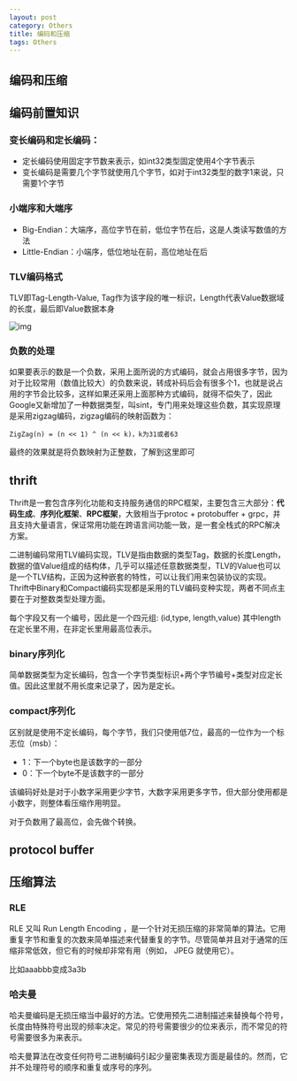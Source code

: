 ```yaml
---
layout: post
category: Others
title: 编码和压缩
tags: Others
---
```


## 编码和压缩

## 编码前置知识

### 变长编码和定长编码：

- 定长编码使用固定字节数来表示，如int32类型固定使用4个字节表示
- 变长编码是需要几个字节就使用几个字节，如对于int32类型的数字1来说，只需要1个字节

### 小端序和大端序

- Big-Endian：大端序，高位字节在前，低位字节在后，这是人类读写数值的方法
- Little-Endian：小端序，低位地址在前，高位地址在后

### TLV编码格式

TLV即Tag-Length-Value, Tag作为该字段的唯一标识，Length代表Value数据域的长度，最后即Value数据本身

![img](https://cdn.jsdelivr.net/gh/mafulong/mdPic@vv3/v3/20211220153141.png)



### 负数的处理

如果要表示的数是一个负数，采用上面所说的方式编码，就会占用很多字节，因为对于比较常用（数值比较大）的负数来说，转成补码后会有很多个1，也就是说占用的字节会比较多，这样如果还采用上面那种方式编码，就得不偿失了，因此Google又新增加了一种数据类型，叫sint，专门用来处理这些负数，其实现原理是采用zigzag编码，zigzag编码的映射函数为：

```
ZigZag(n) = (n << 1) ^ (n << k)，k为31或者63
```

最终的效果就是将负数映射为正整数，了解到这里即可

## thrift

Thrift是一套包含序列化功能和支持服务通信的RPC框架，主要包含三大部分：**代码生成**、**序列化框架**、**RPC框架**，大致相当于protoc + protobuffer + grpc，并且支持大量语言，保证常用功能在跨语言间功能一致，是一套全栈式的RPC解决方案。

二进制编码常用TLV编码实现，TLV是指由数据的类型Tag，数据的长度Length，数据的值Value组成的结构体，几乎可以描述任意数据类型，TLV的Value也可以是一个TLV结构，正因为这种嵌套的特性，可以让我们用来包装协议的实现。Thrift中Binary和Compact编码实现都是采用的TLV编码变种实现，两者不同点主要在于对整数类型处理方面。

每个字段又有一个编号，因此是一个四元组: (id,type, length,value) 其中length在定长里不用，在非定长里用最高位表示。

### binary序列化

简单数据类型为定长编码，包含一个字节类型标识+两个字节编号+类型对应定长值。因此这里就不用长度来记录了，因为是定长。

### compact序列化

区别就是使用不定长编码，每个字节，我们只使用低7位，最高的一位作为一个标志位（msb）：

- 1：下一个byte也是该数字的一部分
- 0：下一个byte不是该数字的一部分

该编码好处是对于小数字采用更少字节，大数字采用更多字节，但大部分使用都是小数字，则整体看压缩作用明显。

对于负数用了最高位，会先做个转换。

## protocol buffer

## 压缩算法

### RLE

RLE 又叫 Run Length Encoding ，是一个针对无损压缩的非常简单的算法。它用重复字节和重复的次数来简单描述来代替重复的字节。尽管简单并且对于通常的压缩非常低效，但它有的时候却非常有用（例如， JPEG 就使用它）。

比如aaabbb变成3a3b

### 哈夫曼

哈夫曼编码是无损压缩当中最好的方法。它使用预先二进制描述来替换每个符号，长度由特殊符号出现的频率决定。常见的符号需要很少的位来表示，而不常见的符号需要很多为来表示。

哈夫曼算法在改变任何符号二进制编码引起少量密集表现方面是最佳的。然而，它并不处理符号的顺序和重复或序号的序列。



